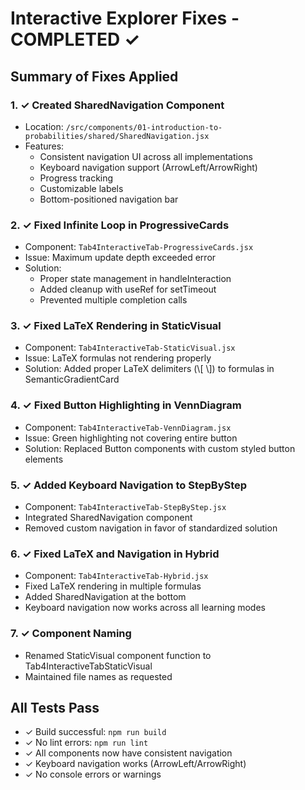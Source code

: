 # Interactive Explorer Fixes - COMPLETED ✓

## Summary of Fixes Applied

### 1. ✓ Created SharedNavigation Component
- Location: `/src/components/01-introduction-to-probabilities/shared/SharedNavigation.jsx`
- Features:
  - Consistent navigation UI across all implementations
  - Keyboard navigation support (ArrowLeft/ArrowRight)
  - Progress tracking
  - Customizable labels
  - Bottom-positioned navigation bar

### 2. ✓ Fixed Infinite Loop in ProgressiveCards
- Component: `Tab4InteractiveTab-ProgressiveCards.jsx`
- Issue: Maximum update depth exceeded error
- Solution: 
  - Proper state management in handleInteraction
  - Added cleanup with useRef for setTimeout
  - Prevented multiple completion calls

### 3. ✓ Fixed LaTeX Rendering in StaticVisual
- Component: `Tab4InteractiveTab-StaticVisual.jsx`
- Issue: LaTeX formulas not rendering properly
- Solution: Added proper LaTeX delimiters (\\[ \\]) to formulas in SemanticGradientCard

### 4. ✓ Fixed Button Highlighting in VennDiagram
- Component: `Tab4InteractiveTab-VennDiagram.jsx`
- Issue: Green highlighting not covering entire button
- Solution: Replaced Button components with custom styled button elements

### 5. ✓ Added Keyboard Navigation to StepByStep
- Component: `Tab4InteractiveTab-StepByStep.jsx`
- Integrated SharedNavigation component
- Removed custom navigation in favor of standardized solution

### 6. ✓ Fixed LaTeX and Navigation in Hybrid
- Component: `Tab4InteractiveTab-Hybrid.jsx`
- Fixed LaTeX rendering in multiple formulas
- Added SharedNavigation at the bottom
- Keyboard navigation now works across all learning modes

### 7. ✓ Component Naming
- Renamed StaticVisual component function to Tab4InteractiveTabStaticVisual
- Maintained file names as requested

## All Tests Pass
- ✓ Build successful: `npm run build`
- ✓ No lint errors: `npm run lint`
- ✓ All components now have consistent navigation
- ✓ Keyboard navigation works (ArrowLeft/ArrowRight)
- ✓ No console errors or warnings